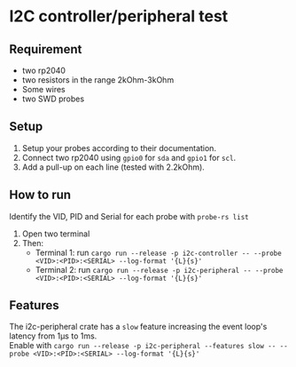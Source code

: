 # I2C controller/peripheral test

## Requirement

- two rp2040
- two resistors in the range 2kOhm-3kOhm
- Some wires
- two SWD probes

## Setup

1. Setup your probes according to their documentation.
1. Connect two rp2040 using `gpio0` for `sda` and `gpio1` for `scl`.
1. Add a pull-up on each line (tested with 2.2kOhm).

## How to run

Identify the VID, PID and Serial for each probe with `probe-rs list`

1. Open two terminal
1. Then:
    - Terminal 1: run `cargo run --release -p i2c-controller -- --probe <VID>:<PID>:<SERIAL> --log-format '{L}{s}'`
    - Terminal 2: run `cargo run --release -p i2c-peripheral -- --probe <VID>:<PID>:<SERIAL> --log-format '{L}{s}'`

## Features

The i2c-peripheral crate has a `slow` feature increasing the event loop's latency from 1μs to 1ms.  
Enable with `cargo run --release -p i2c-peripheral --features slow -- --probe <VID>:<PID>:<SERIAL> --log-format '{L}{s}'`

